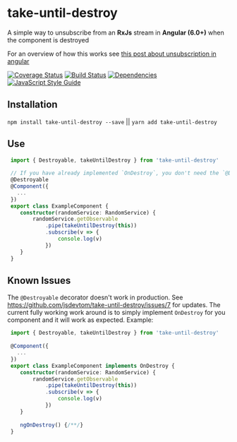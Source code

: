 # take-until-destroy
A simple way to unsubscribe from an **RxJs** stream in **Angular (6.0+)** when the component is destroyed

For an overview of how this works see [this post about unsubscription in angular](https://toms.blog/auto-unsubscribing-in-angular/)

[![Coverage Status](https://coveralls.io/repos/jsdevtom/take-until-destroy/badge.svg?branch=master)](https://coveralls.io/r/jsdevtom/take-until-destroy?branch=master) [![Build Status](https://travis-ci.org/jsdevtom/take-until-destroy.svg?branch=master)](https://travis-ci.org/jsdevtom/take-until-destroy) [![Dependencies](https://david-dm.org/jsdevtom/take-until-destroy.svg)](https://david-dm.org/jsdevtom/take-until-destroy.svg) [![JavaScript Style Guide](https://img.shields.io/badge/code_style-standard-brightgreen.svg)](https://standardjs.com)


## Installation
`npm install take-until-destroy --save` || `yarn add take-until-destroy`

## Use
```typescript
 import { Destroyable, takeUntilDestroy } from 'take-until-destroy'
 
 // If you have already implemented `OnDestroy`, you don't need the `@Destroyable` decorator.
 @Destroyable
 @Component({
   ...
 })
 export class ExampleComponent {
    constructor(randomService: RandomService) {
        randomService.getObservable
            .pipe(takeUntilDestroy(this))
            .subscribe(v => {
                console.log(v)
            })
    }
 }
``` 

## Known Issues
The `@Destroyable` decorator doesn't work in production. See https://github.com/jsdevtom/take-until-destroy/issues/7 for updates. The current fully working work around is to simply implement `OnDestroy` for you component and it will work as expected. Example:
```typescript
 import { Destroyable, takeUntilDestroy } from 'take-until-destroy'
 
 @Component({
   ...
 })
 export class ExampleComponent implements OnDestroy {
    constructor(randomService: RandomService) {
        randomService.getObservable
            .pipe(takeUntilDestroy(this))
            .subscribe(v => {
                console.log(v)
            })
    }
    
    ngOnDestroy() {/**/}
 }
``` 


